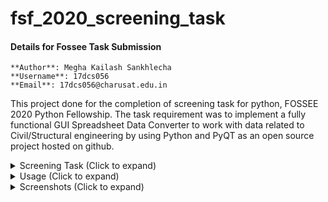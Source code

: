 # fsf_2020_screening_task

#### Details for Fossee Task Submission
    **Author**: Megha Kailash Sankhlecha
    **Username**: 17dcs056
    **Email**: 17dcs056@charusat.edu.in

This project done for the completion of screening task for python, FOSSEE 2020 Python Fellowship. 
The task requirement was to implement a fully functional GUI Spreadsheet Data Converter to work with data related to Civil/Structural engineering by using Python and PyQT as an open source project hosted on github.

<details>
<summary>Screening Task (Click to expand)</summary>

#### Technologies/Libraries to use:
   1. Python
   2. OOP
   3. GUI (PyQt5)
   4. Git
  
#### Instructions:

     1. Develop a desktop application that will take inputs for four different categories (modules).

     2. GUI shall have a spreadsheet, Load Inputs, Validate and Submit buttons, message box to display warning messages if the user gives a bad value.
   
     3. A spreadsheet of different modules should be opened in different tabs of the same window.

     4. Based on the selected module corresponding header row shall be displayed in spreadsheet GUI. Details of header rows, with sample input values for each module, are given in resources.
            1. For example You can develop UI with four tabs, one for each module, which has respective header rows. (Checkout QTableWidget, QStakedWidget, QTabWidget of PyQt5 for GUI design)

     5. “Load Inputs” button shall prompt for selecting CSV/xlxs file, which will populate the spreadsheet. Also, Users can fill data manually in each row.

     6. The clicking of the “Validate” button should validate the data and a suitable error message for bad values should be displayed in the message box.
            1. Required validators are:
            2. All cells other than headers should only take numerical inputs.
            3. Headers should not be editable.
            4. ID column shall be unique, i.e., ID number should not be repeated

     7. Once the user submits the data by clicking on the “Submit” button, it should create a new text file for each row. This text file shall be a dictionary with header value as key and cell value as value.
            1. Text files can be saved in the working folder or you can take folder location from the user.

     8. Text files shall be saved as Modulename_ID. For example, if the user submits fin plate inputs, the first row will be saved as FinPlate_1 automatically, i.e., the user does not have to specify the file name for each row.

     9. An easy to use, user-friendly and clean looking GUI application would help the user to quickly adapt to the application.

     10. Create an installer (Windows or Ubuntu) for your application.
</details>


<details>
<summary>Usage (Click to expand)</summary>

##### Install using Windows Installer - Download from here - [Download Link](dist/Spreadsheet_Data_Converter_Fossee_1.0_Setup.exe)

OR

1. Download the project from github or clone the repo to your machine using:

     ```
     git clone https://github.com/meghasankhlecha/fsf_2020_screening_task.git
  	```
2. Install the project requirements using pip:

	If on linux, type:
  ```pip3 install -r requirements.txt```
  <br>
  	If on windows type
    ```pip install -r requirements.txt```

4. To run the app, navigate to dataconverter folder in the terminal using ```cd dataconverter```
	<br>
    Now execute the app by:
    <br>
    ```python3 dataconverter``` if on Linux
    <br>
    ```python dataconverter``` if on Windows
 
</details>

<details>
<summary>Screenshots (Click to expand)</summary>

![Screenshot_1](https://i.postimg.cc/s2NHY2Sc/1.png "Home Screen")
![Screenshot_2](https://i.postimg.cc/ZnkfQDwv/2.png "Loading Inputs")
![Screenshot_3](https://i.postimg.cc/sD4nnm71/3.png "Select file for loading")
![Screenshot_4](https://i.postimg.cc/G3YgDdpF/4.png "Spreadsheet")
![Screenshot_5](https://i.postimg.cc/8chygBYK/5.png "Add/Edit Data")
![Screenshot_6](https://i.postimg.cc/3JTSCVyP/6.png "Rename Tabs")
![Screenshot_7](https://i.postimg.cc/0ytVvNts/7.png "Close tab prompt")
![Screenshot_8](https://i.postimg.cc/0y5VhS0n/8.png "Validation error - Duplicate ID")
![Screenshot_9](https://i.postimg.cc/BvXMnGy1/9.png "Validation error - Non numerical input")
![Screenshot_10](https://i.postimg.cc/rp3gdPXZ/10.png "Validation error - Empty input")
![Screenshot_11](https://i.postimg.cc/Qt7mcJj8/11.png "Save Data")
![Screenshot_12](https://i.postimg.cc/rsLJjRpS/12.png "Select folder for saving data")
![Screenshot_13](https://i.postimg.cc/PJzMRfL0/13.png "Quit prompt")
![Screenshot_14](https://i.postimg.cc/hGj3QmJv/14.png "Setup installer 1")
![Screenshot_15](https://i.postimg.cc/3R0SnHFH/15.png "Setup installer 2")

</details>











